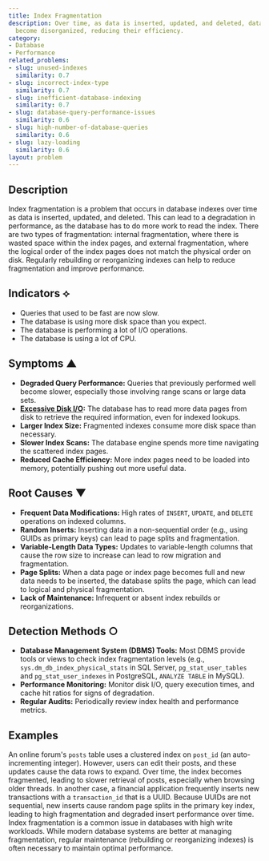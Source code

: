 ```yaml
---
title: Index Fragmentation
description: Over time, as data is inserted, updated, and deleted, database indexes
  become disorganized, reducing their efficiency.
category:
- Database
- Performance
related_problems:
- slug: unused-indexes
  similarity: 0.7
- slug: incorrect-index-type
  similarity: 0.7
- slug: inefficient-database-indexing
  similarity: 0.7
- slug: database-query-performance-issues
  similarity: 0.6
- slug: high-number-of-database-queries
  similarity: 0.6
- slug: lazy-loading
  similarity: 0.6
layout: problem
---
```


## Description
Index fragmentation is a problem that occurs in database indexes over time as data is inserted, updated, and deleted. This can lead to a degradation in performance, as the database has to do more work to read the index. There are two types of fragmentation: internal fragmentation, where there is wasted space within the index pages, and external fragmentation, where the logical order of the index pages does not match the physical order on disk. Regularly rebuilding or reorganizing indexes can help to reduce fragmentation and improve performance.

## Indicators ⟡
- Queries that used to be fast are now slow.
- The database is using more disk space than you expect.
- The database is performing a lot of I/O operations.
- The database is using a lot of CPU.

## Symptoms ▲

- **Degraded Query Performance:** Queries that previously performed well become slower, especially those involving range scans or large data sets.
- **[Excessive Disk I/O](excessive-disk-io.md):** The database has to read more data pages from disk to retrieve the required information, even for indexed lookups.
- **Larger Index Size:** Fragmented indexes consume more disk space than necessary.
- **Slower Index Scans:** The database engine spends more time navigating the scattered index pages.
- **Reduced Cache Efficiency:** More index pages need to be loaded into memory, potentially pushing out more useful data.

## Root Causes ▼

- **Frequent Data Modifications:** High rates of `INSERT`, `UPDATE`, and `DELETE` operations on indexed columns.
- **Random Inserts:** Inserting data in a non-sequential order (e.g., using GUIDs as primary keys) can lead to page splits and fragmentation.
- **Variable-Length Data Types:** Updates to variable-length columns that cause the row size to increase can lead to row migration and fragmentation.
- **Page Splits:** When a data page or index page becomes full and new data needs to be inserted, the database splits the page, which can lead to logical and physical fragmentation.
- **Lack of Maintenance:** Infrequent or absent index rebuilds or reorganizations.

## Detection Methods ○

- **Database Management System (DBMS) Tools:** Most DBMS provide tools or views to check index fragmentation levels (e.g., `sys.dm_db_index_physical_stats` in SQL Server, `pg_stat_user_tables` and `pg_stat_user_indexes` in PostgreSQL, `ANALYZE TABLE` in MySQL).
- **Performance Monitoring:** Monitor disk I/O, query execution times, and cache hit ratios for signs of degradation.
- **Regular Audits:** Periodically review index health and performance metrics.

## Examples
An online forum's `posts` table uses a clustered index on `post_id` (an auto-incrementing integer). However, users can edit their posts, and these updates cause the data rows to expand. Over time, the index becomes fragmented, leading to slower retrieval of posts, especially when browsing older threads. In another case, a financial application frequently inserts new transactions with a `transaction_id` that is a UUID. Because UUIDs are not sequential, new inserts cause random page splits in the primary key index, leading to high fragmentation and degraded insert performance over time. Index fragmentation is a common issue in databases with high write workloads. While modern database systems are better at managing fragmentation, regular maintenance (rebuilding or reorganizing indexes) is often necessary to maintain optimal performance.